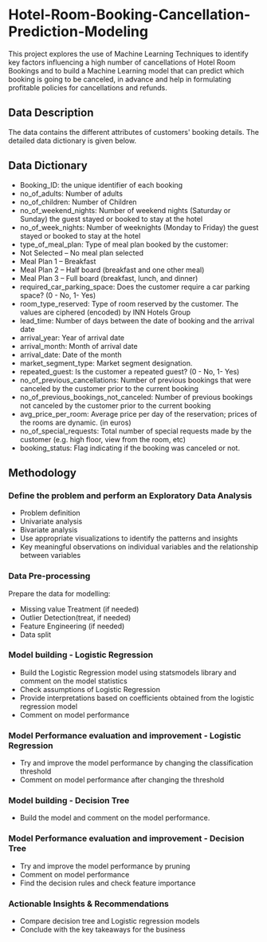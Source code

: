 # Hotel-Room-Booking-Cancellation-Prediction-Modeling
This project explores the use of Machine Learning Techniques to identify key factors influencing a high number of cancellations of Hotel Room Bookings and to build a Machine Learning model that can predict which booking is going to be canceled, in advance and help in formulating profitable policies for cancellations and refunds.

## Data Description
The data contains the different attributes of customers' booking details. The detailed data dictionary is given below.

## Data Dictionary
- Booking_ID: the unique identifier of each booking
- no_of_adults: Number of adults
- no_of_children: Number of Children
- no_of_weekend_nights: Number of weekend nights (Saturday or Sunday) the guest stayed or booked to stay at the hotel
- no_of_week_nights: Number of weeknights (Monday to Friday) the guest stayed or booked to stay at the hotel
- type_of_meal_plan: Type of meal plan booked by the customer:
- Not Selected – No meal plan selected
- Meal Plan 1 – Breakfast
- Meal Plan 2 – Half board (breakfast and one other meal)
- Meal Plan 3 – Full board (breakfast, lunch, and dinner)
- required_car_parking_space: Does the customer require a car parking space? (0 - No, 1- Yes)
- room_type_reserved: Type of room reserved by the customer. The values are ciphered (encoded) by INN Hotels Group
- lead_time: Number of days between the date of booking and the arrival date
- arrival_year: Year of arrival date
- arrival_month: Month of arrival date
- arrival_date: Date of the month
- market_segment_type: Market segment designation.
- repeated_guest: Is the customer a repeated guest? (0 - No, 1- Yes)
- no_of_previous_cancellations: Number of previous bookings that were canceled by the customer prior to the current booking
- no_of_previous_bookings_not_canceled: Number of previous bookings not canceled by the customer prior to the current booking
- avg_price_per_room: Average price per day of the reservation; prices of the rooms are dynamic. (in euros)
- no_of_special_requests: Total number of special requests made by the customer (e.g. high floor, view from the room, etc)
- booking_status: Flag indicating if the booking was canceled or not.

## Methodology

### Define the problem and perform an Exploratory Data Analysis
- Problem definition
- Univariate analysis
- Bivariate analysis
- Use appropriate visualizations to identify the patterns and insights
- Key meaningful observations on individual variables and the relationship between variables

### Data Pre-processing
Prepare the data for modelling:
- Missing value Treatment (if needed)
- Outlier Detection(treat, if needed)
- Feature Engineering (if needed)
- Data split

### Model building - Logistic Regression
- Build the Logistic Regression model using statsmodels library and comment on the model statistics
- Check assumptions of Logistic Regression
- Provide interpretations based on coefficients obtained from the logistic regression model
- Comment on model performance

### Model Performance evaluation and improvement - Logistic Regression
- Try and improve the model performance by changing the classification threshold
- Comment on model performance after changing the threshold

### Model building - Decision Tree
- Build the model and comment on the model performance.

### Model Performance evaluation and improvement - Decision Tree
- Try and improve the model performance by pruning
- Comment on model performance
- Find the decision rules and check feature importance

### Actionable Insights & Recommendations
- Compare decision tree and Logistic regression models
- Conclude with the key takeaways for the business
